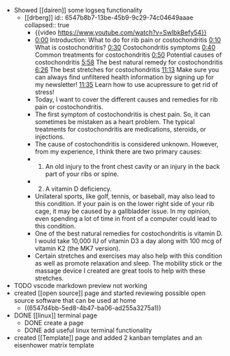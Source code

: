 - Showed [[dairen]] some logseq functionality
	- [[drberg]]
	  id:: 6547b8b7-13be-45b9-9c29-74c04649aaae
	  collapsed:: true
		- {{video https://www.youtube.com/watch?v=SwIbkBefy54}}
		- [0:00](https://www.youtube.com/watch?v=SwIbkBefy54&t=0s) Introduction: What to do for rib pain or costochondritis
		  [0:10](https://www.youtube.com/watch?v=SwIbkBefy54&t=10s) What is costochondritis? 
		  [0:30](https://www.youtube.com/watch?v=SwIbkBefy54&t=30s) Costochondritis symptoms 
		  [0:40](https://www.youtube.com/watch?v=SwIbkBefy54&t=40s) Common treatments for costochondritis
		  [0:50](https://www.youtube.com/watch?v=SwIbkBefy54&t=50s) Potential causes of costochondritis 
		  [5:58](https://www.youtube.com/watch?v=SwIbkBefy54&t=358s) The best natural remedy for costochondritis 
		  [6:26](https://www.youtube.com/watch?v=SwIbkBefy54&t=386s) The best stretches for costochondritis
		  [11:13](https://www.youtube.com/watch?v=SwIbkBefy54&t=673s) Make sure you can always find unfiltered health information by signing up for my newsletter!
		  [11:35](https://www.youtube.com/watch?v=SwIbkBefy54&t=695s) Learn how to use acupressure to get rid of stress!
		- Today, I want to cover the different causes and remedies for rib pain or costochondritis.
		- The first symptom of costochondritis is chest pain. So, it can sometimes be mistaken as a heart problem. The typical treatments for costochondritis are medications, steroids, or injections.
		- The cause of costochondritis is considered unknown. However, from my experience, I think there are two primary causes:
		- 1. An old injury to the front chest cavity or an injury in the back part of your ribs or spine.
		- 2. A vitamin D deficiency.
		- Unilateral sports, like golf, tennis, or baseball, may also lead to this condition. If your pain is on the lower right side of your rib cage, it may be caused by a gallbladder issue. In my opinion, even spending a lot of time in front of a computer could lead to this condition.
		- One of the best natural remedies for costochondritis is vitamin D. I would take 10,000 IU of vitamin D3 a day along with 100 mcg of vitamin K2 (the MK7 version).
		- Certain stretches and exercises may also help with this condition as well as promote relaxation and sleep. The mobility stick or the massage device I created are great tools to help with these stretches.
- TODO vscode markdown preview not working
- created [[open source]] page and started reviewing possible open source software that can be used at home
	- ((6547d4bb-5ed8-4b47-ba06-ad255a3275a1))
- DONE [[linux]] terminal page
	- DONE create a page
	- DONE add useful linux terminal functionality
- created [[Template]] page and added 2 kanban templates and an eisenhower matrix template
